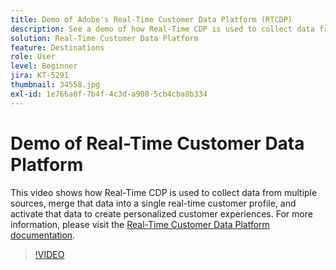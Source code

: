 ```yaml
---
title: Demo of Adobe's Real-Time Customer Data Platform (RTCDP)
description: See a demo of how Real-Time CDP is used to collect data from multiple sources, merge that data into a single real-time customer profile, and activate that data to create personalized customer experiences.
solution: Real-Time Customer Data Platform
feature: Destinations
role: User
level: Beginner
jira: KT-5291
thumbnail: 34558.jpg
exl-id: 1e766a0f-7b4f-4c3d-a908-5cb4cba8b334
---
```

# Demo of Real-Time Customer Data Platform

This video shows how Real-Time CDP is used to collect data from multiple sources, merge that data into a single real-time customer profile, and activate that data to create personalized customer experiences. For more information, please visit the [Real-Time Customer Data Platform documentation](https://experienceleague.adobe.com/docs/experience-platform/rtcdp/overview.html).

>[!VIDEO](https://video.tv.adobe.com/v/34558?learn=on&enablevpops)
